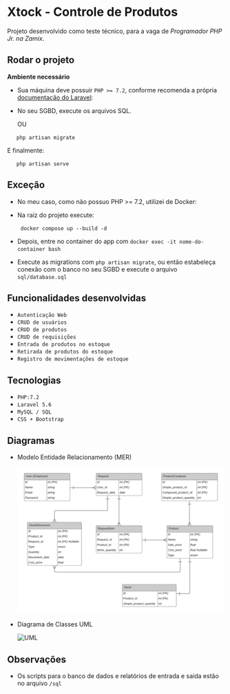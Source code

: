 # Xtock - Controle de Produtos

Projeto desenvolvido como teste técnico, para a vaga de *Programador PHP Jr. na Zamix*.

## Rodar o projeto

**Ambiente necessário**
   - Sua máquina deve possuir `PHP >= 7.2`, conforme recomenda a própria [documentação do Laravel](https://laravel.com/docs/5.6/installation): 
   - No seu SGBD, execute os arquivos SQL.
  
     OU
  
   ```
      php artisan migrate
   ```
   E finalmente:
   
   ```
      php artisan serve
   ```
## Exceção
   - No meu caso, como não possuo PHP >= 7.2, utilizei de Docker:
   - Na raíz do projeto execute:
  
     ```
      docker compose up --build -d
     ```
   - Depois, entre no container do app com `docker exec -it nome-do-container bash`
   - Execute as migrations com `php artisan migrate`, ou então estabeleça conexão com o banco no seu SGBD e execute o arquivo `sql/database.sql`
   
## Funcionalidades desenvolvidas

- `Autenticação Web`
- `CRUD de usuários`
- `CRUD de produtos`
- `CRUD de requisições`
- `Entrada de produtos no estoque`
- `Retirada de produtos do estoque`
- `Registro de movimentações de estoque`

## Tecnologias

- `PHP:7.2`
- `Laravel 5.6`
- `MySQL / SQL`
- `CSS + Bootstrap`

## Diagramas

- Modelo Entidade Relacionamento (MER)
  
   ![MER](diagrams/MER/Zamix%20Teste%20-%20Modelo%20ER.png)

- Diagrama de Classes UML
  
   ![UML](diagrams/UML/Zamix%20Teste%20-%20Diagrama%20de%20Classes%20-%20Página%201.png)


## Observações

- Os scripts para o banco de dados e relatórios de entrada e saída estão no arquivo `/sql`

